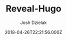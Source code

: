 ---
title: Reveal-Hugo
github: https://github.com/dzello/reveal-hugo
demo: https://reveal-hugo.dzello.com/#/
author: Josh Dzielak
ssg:
  - Hugo
cms:
  - Markdown
date: 2018-04-26T22:21:56.000Z
description: 📽️ Create rich HTML-based presentations with Hugo and Reveal.js
draft: true
publish_date: '2018-04-26T22:21:56Z'
update_date: '2022-07-10T13:47:48Z'
github_star: 518
github_fork: 133
---